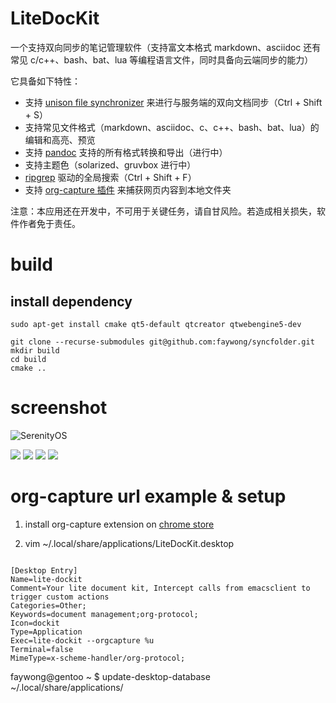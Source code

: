 # LiteDocKit
一个支持双向同步的笔记管理软件（支持富文本格式 markdown、asciidoc 还有常见 c/c++、bash、bat、lua 等编程语言文件，同时具备向云端同步的能力）

它具备如下特性：

* 支持 [unison file synchronizer](https://github.com/bcpierce00/unison) 来进行与服务端的双向文档同步（Ctrl + Shift + S）
* 支持常见文件格式（markdown、asciidoc、c、c++、bash、bat、lua）的编辑和高亮、预览
* 支持 [pandoc](https://pandoc.org/) 支持的所有格式转换和导出（进行中）
* 支持主题色（solarized、gruvbox 进行中）
* [ripgrep](https://github.com/BurntSushi/ripgrep) 驱动的全局搜索（Ctrl + Shift + F）
* 支持 [org-capture 插件](https://chromewebstore.google.com/detail/kkkjlfejijcjgjllecmnejhogpbcigdc) 来捕获网页内容到本地文件夹

注意：本应用还在开发中，不可用于关键任务，请自甘风险。若造成相关损失，软件作者免于责任。

# build

## install dependency

```shell
sudo apt-get install cmake qt5-default qtcreator qtwebengine5-dev 
```

```shell
git clone --recurse-submodules git@github.com:faywong/syncfolder.git
mkdir build
cd build
cmake ..
```

# screenshot
![SerenityOS](https://i.imgur.com/T9kWTXB.png)

![](https://i.imgur.com/7OaXFws.png)
![](https://i.imgur.com/Cj7hzGR.png)
![](https://i.imgur.com/5KAwyVI.png)
![](https://i.imgur.com/AK1Ie5G.png)

# org-capture url example & setup
  
1. install org-capture extension on [chrome store](https://chrome.google.com/webstore/detail/kkkjlfejijcjgjllecmnejhogpbcigdc)

2. vim  ~/.local/share/applications/LiteDocKit.desktop

```shell

[Desktop Entry]
Name=lite-dockit
Comment=Your lite document kit, Intercept calls from emacsclient to trigger custom actions
Categories=Other;
Keywords=document management;org-protocol;
Icon=dockit
Type=Application
Exec=lite-dockit --orgcapture %u
Terminal=false
MimeType=x-scheme-handler/org-protocol;

```

faywong@gentoo ~ $ update-desktop-database ~/.local/share/applications/


